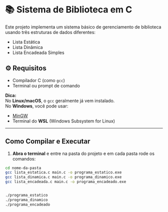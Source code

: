 # 📚 Sistema de Biblioteca em C

Este projeto implementa um sistema básico de gerenciamento de biblioteca usando três estruturas de dados diferentes:

-  Lista Estática  
-  Lista Dinâmica  
-  Lista Encadeada Simples

## ⚙️ Requisitos

- Compilador C (como `gcc`)  
- Terminal ou prompt de comando  

**Dica:**  
No **Linux/macOS**, o `gcc` geralmente já vem instalado.  
No **Windows**, você pode usar:

- [MinGW](http://www.mingw.org/)  
- Terminal do **WSL** (Windows Subsystem for Linux)  

---

##  Como Compilar e Executar

1. **Abra o terminal** e entre na pasta do projeto e em cada pasta rode os comandos:

```bash
cd nome-da-pasta
gcc lista_estatica.c main.c -o programa_estatico.exe
gcc lista_dinamica.c main.c -o programa_dinamico.exe
gcc lista_encadeada.c main.c -o programa_encadeado.exe


./programa_estatico
./programa_dinamico
./programa_encadeado
```
